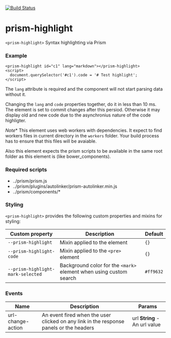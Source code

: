[![Build Status](https://travis-ci.org/advanced-rest-client/prism-highlight.svg?branch=master)](https://travis-ci.org/advanced-rest-client/prism-highlight)  

# prism-highlight

`<prism-highlight>` Syntax highlighting via Prism

### Example
```
<prism-highlight id="c1" lang="markdown"></prism-highlight>
<script>
  document.querySelector('#c1').code = '# Test highlight';
</script>
```

The `lang` attribute is required and the component will not start parsing data without it.

Changing the `lang` and `code` properties together, do it in less than 10 ms.
The element is set to commit changes after this persiod. Otherwise it may display
old and new code due to the asynchronius nature of the code highligter.

*Note** This element uses web workers with dependencies. It expect to find
workers files in current directory in the `workers` folder.
Your build process has to ensure that this files will be avaiable.

Also this element expects the prism scripts to be available in the same
root folder as this element is (like bower_components).

### Required scripts
- ../prism/prism.js
- ../prism/plugins/autolinker/prism-autolinker.min.js
- ../prism/components/*

### Styling
`<prism-highlight>` provides the following custom properties and mixins for styling:

Custom property | Description | Default
----------------|-------------|----------
`--prism-highlight` | Mixin applied to the element | `{}`
`--prism-highlight-code` | Mixin applied to the `<pre>` element | `{}`
`--prism-highlight-mark-selected` | Background color for the `<mark>` element when using custom search | `#ff9632`



### Events
| Name | Description | Params |
| --- | --- | --- |
| url-change-action | An event fired when the user clicked on any link in the response panels or the headers | url **String** - An url value |

